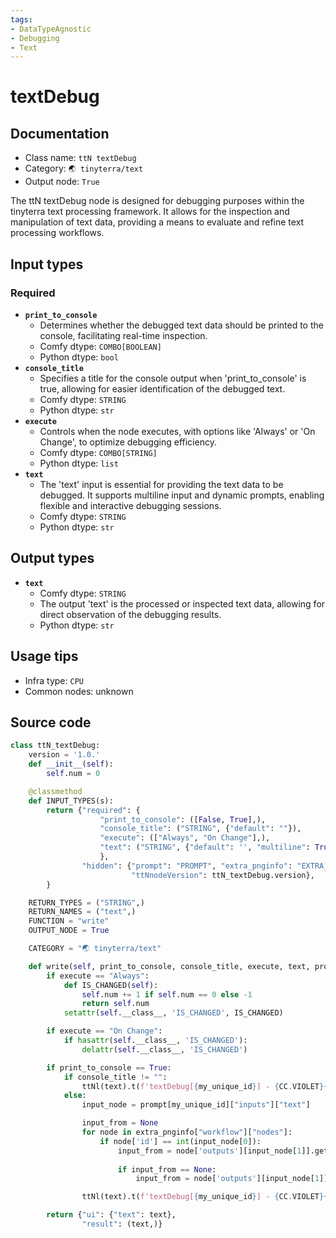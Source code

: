 ```yaml
---
tags:
- DataTypeAgnostic
- Debugging
- Text
---
```


# textDebug
## Documentation
- Class name: `ttN textDebug`
- Category: `🌏 tinyterra/text`
- Output node: `True`

The ttN textDebug node is designed for debugging purposes within the tinyterra text processing framework. It allows for the inspection and manipulation of text data, providing a means to evaluate and refine text processing workflows.
## Input types
### Required
- **`print_to_console`**
    - Determines whether the debugged text data should be printed to the console, facilitating real-time inspection.
    - Comfy dtype: `COMBO[BOOLEAN]`
    - Python dtype: `bool`
- **`console_title`**
    - Specifies a title for the console output when 'print_to_console' is true, allowing for easier identification of the debugged text.
    - Comfy dtype: `STRING`
    - Python dtype: `str`
- **`execute`**
    - Controls when the node executes, with options like 'Always' or 'On Change', to optimize debugging efficiency.
    - Comfy dtype: `COMBO[STRING]`
    - Python dtype: `list`
- **`text`**
    - The 'text' input is essential for providing the text data to be debugged. It supports multiline input and dynamic prompts, enabling flexible and interactive debugging sessions.
    - Comfy dtype: `STRING`
    - Python dtype: `str`
## Output types
- **`text`**
    - Comfy dtype: `STRING`
    - The output 'text' is the processed or inspected text data, allowing for direct observation of the debugging results.
    - Python dtype: `str`
## Usage tips
- Infra type: `CPU`
- Common nodes: unknown


## Source code
```python
class ttN_textDebug:
    version = '1.0.'
    def __init__(self):
        self.num = 0

    @classmethod
    def INPUT_TYPES(s):
        return {"required": {
                    "print_to_console": ([False, True],),
                    "console_title": ("STRING", {"default": ""}),
                    "execute": (["Always", "On Change"],),
                    "text": ("STRING", {"default": '', "multiline": True, "forceInput": True, "dynamicPrompts": True}),
                    },
                "hidden": {"prompt": "PROMPT", "extra_pnginfo": "EXTRA_PNGINFO", "my_unique_id": "UNIQUE_ID",
                           "ttNnodeVersion": ttN_textDebug.version},
        }

    RETURN_TYPES = ("STRING",)
    RETURN_NAMES = ("text",)
    FUNCTION = "write"
    OUTPUT_NODE = True

    CATEGORY = "🌏 tinyterra/text"

    def write(self, print_to_console, console_title, execute, text, prompt, extra_pnginfo, my_unique_id):
        if execute == "Always":
            def IS_CHANGED(self):
                self.num += 1 if self.num == 0 else -1
                return self.num
            setattr(self.__class__, 'IS_CHANGED', IS_CHANGED)

        if execute == "On Change":
            if hasattr(self.__class__, 'IS_CHANGED'):
                delattr(self.__class__, 'IS_CHANGED')

        if print_to_console == True:
            if console_title != "":
                ttNl(text).t(f'textDebug[{my_unique_id}] - {CC.VIOLET}{console_title}').p()
            else:
                input_node = prompt[my_unique_id]["inputs"]["text"]

                input_from = None
                for node in extra_pnginfo["workflow"]["nodes"]:
                    if node['id'] == int(input_node[0]):
                        input_from = node['outputs'][input_node[1]].get('label')
                    
                        if input_from == None:
                            input_from = node['outputs'][input_node[1]].get('name')

                ttNl(text).t(f'textDebug[{my_unique_id}] - {CC.VIOLET}{input_from}').p()

        return {"ui": {"text": text},
                "result": (text,)}

```
